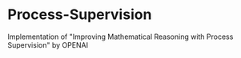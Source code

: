 # Process-Supervision
Implementation of "Improving Mathematical Reasoning with Process Supervision" by OPENAI 
